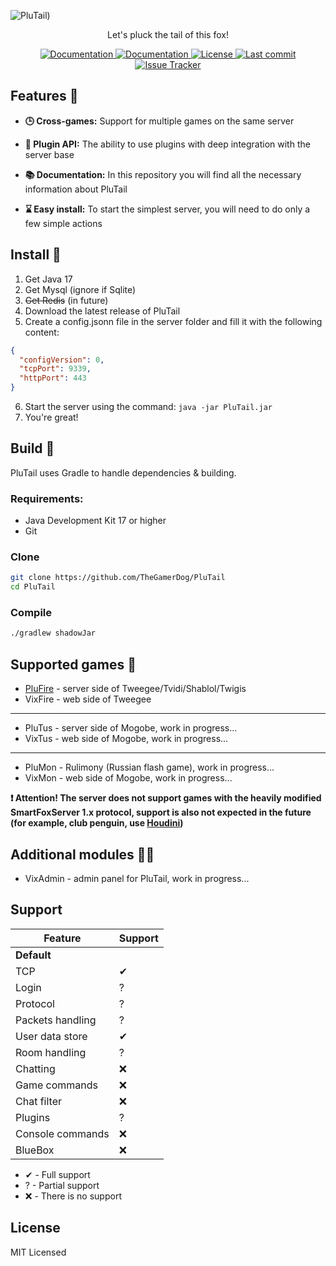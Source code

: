 ![PluTail]([data:image/svg+xml,%3Csvg%20version%3D%221.1%22%20id%3D%22Capa_1%22%20xmlns%3D%22http%3A%2F%2Fwww.w3.org%2F2000%2Fsvg%22%20xmlns%3Axlink%3D%22http%3A%2F%2Fwww.w3.org%2F1999%2Fxlink%22%20x%3D%220px%22%20y%3D%220px%22%20viewBox%3D%220%200%20512%20512%22%20style%3D%22enable-background%3Anew%200%200%20512%20512%3B%22%20xml%3Aspace%3D%22preserve%22%3E%3Cpath%20style%3D%22fill%3A%23D26437%3B%22%20d%3D%22M439.893%2C4.169c11.115-4.246%2C23.06%2C4.141%2C22.543%2C16.028c-4.168%2C95.801-37.145%2C178.387-37.145%2C178.387%20l-124.559-87.398C350.393%2C51.372%2C410.485%2C15.404%2C439.893%2C4.169z%22%3E%3C%2Fpath%3E%3Cpath%20style%3D%22fill%3A%23B44632%3B%22%20d%3D%22M342.252%2C140.319c32.368-52.714%2C81.19-103.046%2C96.647-112.026c6.266-3.64%2C11.768%2C5.266%2C10.365%2C17.005%20c-7.465%2C62.48-21.005%2C118.599-29.343%2C149.519L342.252%2C140.319z%22%3E%3C%2Fpath%3E%3Cpath%20style%3D%22fill%3A%23D26437%3B%22%20d%3D%22M72.107%2C4.169C60.992-0.077%2C49.047%2C8.31%2C49.564%2C20.197c4.168%2C95.801%2C37.145%2C178.387%2C37.145%2C178.387%20l124.559-87.398C161.607%2C51.372%2C101.515%2C15.404%2C72.107%2C4.169z%22%3E%3C%2Fpath%3E%3Cpath%20style%3D%22fill%3A%23B44632%3B%22%20d%3D%22M169.748%2C140.319C137.38%2C87.605%2C88.558%2C37.273%2C73.101%2C28.293c-6.266-3.64-11.768%2C5.266-10.365%2C17.005%20c7.465%2C62.48%2C21.005%2C118.599%2C29.343%2C149.519L169.748%2C140.319z%22%3E%3C%2Fpath%3E%3Cg%3E%3Cellipse%20style%3D%22fill%3A%23EBC9A0%3B%22%20cx%3D%22256%22%20cy%3D%22475.92%22%20rx%3D%2249.548%22%20ry%3D%2233.03%22%3E%3C%2Fellipse%3E%3Cpath%20style%3D%22fill%3A%23EBC9A0%3B%22%20d%3D%22M198.194%2C467.659c-57.806-33.032-153.573-68.995-153.573-68.995l9.19-27.571%20c-3.874-1.84-30.413-2.187-53.81%2C5.727l24.774-41.29h173.419V467.659z%22%3E%3C%2Fpath%3E%3Cpath%20style%3D%22fill%3A%23EBC9A0%3B%22%20d%3D%22M313.806%2C467.659c57.806-33.032%2C153.573-68.995%2C153.573-68.995l-9.19-27.571%20c3.874-1.84%2C30.413-2.187%2C53.81%2C5.727l-24.774-41.29H313.806V467.659z%22%3E%3C%2Fpath%3E%3C%2Fg%3E%3Cpath%20style%3D%22fill%3A%23EB874B%3B%22%20d%3D%22M256%2C96.047c120.377%2C0%2C223.716%2C120.61%2C255.628%2C278.91c0.125%2C0.621%2C0.249%2C1.242%2C0.372%2C1.864%20c0%2C0-60.903-62.968-126.968-29.419c-24.499%2C12.441-36.129%2C39.775-36.129%2C69.644c0%2C49.524-39.699%2C76.926-86.73%2C57.891%20c-3.987-1.614-8.36-1.614-12.347%2C0c-47.031%2C19.036-86.73-8.366-86.73-57.891c0-29.869-11.631-57.203-36.129-69.644%20C60.903%2C313.853%2C0%2C376.821%2C0%2C376.821c0.123-0.622%2C0.247-1.243%2C0.372-1.864C32.284%2C216.656%2C135.623%2C96.047%2C256%2C96.047z%22%3E%3C%2Fpath%3E%3Cpath%20style%3D%22fill%3A%234B3F4E%3B%22%20d%3D%22M169.29%2C327.272L169.29%2C327.272c-15.897%2C0-28.903-13.006-28.903-28.903v-16.516%20c0-15.897%2C13.006-28.903%2C28.903-28.903l0%2C0c15.897%2C0%2C28.903%2C13.006%2C28.903%2C28.903v16.516%20C198.194%2C314.266%2C185.187%2C327.272%2C169.29%2C327.272z%22%3E%3C%2Fpath%3E%3Cpath%20style%3D%22fill%3A%235D5360%3B%22%20d%3D%22M169.29%2C252.95c-1.413%2C0-2.769%2C0.221-4.129%2C0.419v40.871c0%2C9.121%2C7.395%2C16.516%2C16.516%2C16.516%20c9.122%2C0%2C16.516-7.395%2C16.516-16.516v-12.387C198.194%2C265.956%2C185.187%2C252.95%2C169.29%2C252.95z%22%3E%3C%2Fpath%3E%3Ccircle%20style%3D%22fill%3A%23FFFFFF%3B%22%20cx%3D%22169.29%22%20cy%3D%22273.6%22%20r%3D%2212.387%22%3E%3C%2Fcircle%3E%3Cpath%20style%3D%22fill%3A%234B3F4E%3B%22%20d%3D%22M342.71%2C327.272L342.71%2C327.272c-15.897%2C0-28.903-13.006-28.903-28.903v-16.516%20c0-15.897%2C13.006-28.903%2C28.903-28.903l0%2C0c15.897%2C0%2C28.903%2C13.006%2C28.903%2C28.903v16.516%20C371.613%2C314.266%2C358.606%2C327.272%2C342.71%2C327.272z%22%3E%3C%2Fpath%3E%3Cpath%20style%3D%22fill%3A%235D5360%3B%22%20d%3D%22M342.71%2C252.95c-1.413%2C0-2.769%2C0.221-4.129%2C0.419v40.871c0%2C9.121%2C7.395%2C16.516%2C16.516%2C16.516%20c9.122%2C0%2C16.516-7.395%2C16.516-16.516v-12.387C371.613%2C265.956%2C358.606%2C252.95%2C342.71%2C252.95z%22%3E%3C%2Fpath%3E%3Ccircle%20style%3D%22fill%3A%23FFFFFF%3B%22%20cx%3D%22342.71%22%20cy%3D%22273.6%22%20r%3D%2212.387%22%3E%3C%2Fcircle%3E%3Cpath%20style%3D%22fill%3A%23D26437%3B%22%20d%3D%22M247.742%2C475.699c0.715-0.27%2C1.431-0.546%2C2.149-0.832c3.921-1.561%2C8.298-1.561%2C12.219%2C0%20c0.718%2C0.286%2C1.434%2C0.562%2C2.149%2C0.832v-32.814h-16.516L247.742%2C475.699L247.742%2C475.699z%22%3E%3C%2Fpath%3E%3Cpath%20style%3D%22fill%3A%235D5360%3B%22%20d%3D%22M255.523%2C393.337c18.507%2C0%2C33.51%2C12.262%2C33.51%2C27.389c0%2C14.588-14.083%2C22.269-24.247%2C27.949%20c-5.892%2C3.292-12.633%2C3.292-18.525%2C0c-10.164-5.68-24.247-13.361-24.247-27.949C222.013%2C405.599%2C237.016%2C393.337%2C255.523%2C393.337z%22%3E%3C%2Fpath%3E%3Cpath%20style%3D%22fill%3A%234B3F4E%3B%22%20d%3D%22M263.731%2C447.968c-10.164-7.302-24.247-17.178-24.247-35.934c0-6.147%2C1.632-11.838%2C4.266-16.868%20c-12.676%2C3.905-21.737%2C13.832-21.737%2C25.559c0%2C14.588%2C14.083%2C22.269%2C24.247%2C27.949c5.892%2C3.292%2C12.634%2C3.292%2C18.525%2C0%20c0.045-0.025%2C0.096-0.054%2C0.142-0.08C264.533%2C448.353%2C264.118%2C448.247%2C263.731%2C447.968z%22%3E%3C%2Fpath%3E%3Cpath%20style%3D%22fill%3A%23D26437%3B%22%20d%3D%22M256%2C96.047l-16.059%2C0.803C126.521%2C107.015%2C30.854%2C223.749%2C0.372%2C374.956%20c-0.125%2C0.621-0.249%2C1.242-0.372%2C1.864c0%2C0%2C49.151-50.767%2C107.036-36.784C114.274%2C134.366%2C242.558%2C96.047%2C256%2C96.047z%22%3E%3C%2Fpath%3E%3C%2Fsvg%3E))

<p align="center">Let's pluck the tail of this fox!</p>

<p align="center">
  <a href="https://github.com/TheGamerDog/PluTail/wiki">
    <img
      alt="Documentation" 
      src="https://img.shields.io/badge/Wiki-PluTail-orange"
    />
  </a>

  <a href="https://github.com/TheGamerDog/PluTail/releases">
    <img
      alt="Documentation" 
      src="https://img.shields.io/github/v/release/TheGamerDog/PluTail"
    />
  </a>

  <a href="LICENSE.md">
    <img
      alt="License"
      src="https://img.shields.io/github/license/TheGamerDog/PluTail"
    />
  </a>

  <a href="https://github.com/TheGamerDog/PluTail/commits/">
    <img
      alt="Last commit"
      src="https://img.shields.io/github/last-commit/TheGamerDog/PluTail"
    />
  </a>

  <a href="https://github.com/TheGamerDog/PluTail/issues">
    <img
      alt="Issue Tracker"
      src="https://img.shields.io/github/issues/TheGamerDog/PluTail"
    />
  </a>
</p>

## Features 🔌

- **🕒 Cross-games:** Support for multiple games on the same server

- **🎁 Plugin API:** The ability to use plugins with deep integration with the server base

- **📚 Documentation:** In this repository you will find all the necessary information about PluTail

- **⌛ Easy install:** To start the simplest server, you will need to do only a few simple actions

## Install 🙌

1. Get Java 17
2. Get Mysql (ignore if Sqlite)
3. ~~Get Redis~~ (in future)
4. Download the latest release of PluTail
5. Create a config.jsonn file in the server folder and fill it with the following content:

```json
{
  "configVersion": 0,
  "tcpPort": 9339,
  "httpPort": 443
}
```

6. Start the server using the command: `java -jar PluTail.jar`
7. You're great!

## Build 🔨

PluTail uses Gradle to handle dependencies & building.

### Requirements:

- Java Development Kit 17 or higher
- Git

### Clone

```bash
git clone https://github.com/TheGamerDog/PluTail
cd PluTail
```

### Compile

```bash
./gradlew shadowJar
```

## Supported games 🎲

- [PluFire](https://github.com/TheGamerDog/PluFire) - server side of Tweegee/Tvidi/Shablol/Twigis
- VixFire - web side of Tweegee

---

- PluTus - server side of Mogobe, work in progress...
- VixTus - web side of Mogobe, work in progress...

---

- PluMon - Rulimony (Russian flash game), work in progress...
- VixMon - web side of Mogobe, work in progress...

**❗ Attention! The server does not support games with the heavily modified SmartFoxServer 1.x protocol, support is also
not expected in the future (for example, club penguin, use [Houdini](https://github.com/solero/houdini))**

## Additional modules 👩‍💻

- VixAdmin - admin panel for PluTail, work in progress...

## Support

| Feature          | Support |
|------------------|---------|
| **Default**      |         |
| TCP              | ✔       |
| Login            | ?       |
| Protocol         | ?       |
| Packets handling | ?       |
| User data store  | ✔       |
| Room handling    | ?       |
| Chatting         | ❌       |
| Game commands    | ❌       |
| Chat filter      | ❌       |
| Plugins          | ?       |
| Console commands | ❌       |
| BlueBox          | ❌       |

- ✔ - Full support
- ? - Partial support
- ❌ - There is no support

## License
MIT Licensed
